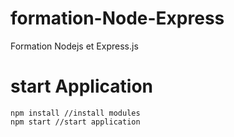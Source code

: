 # formation-Node-Express
Formation Nodejs et Express.js

# start Application

```
npm install //install modules
npm start //start application
```
